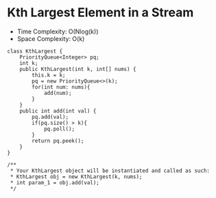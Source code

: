# Kth Largest Element in a Stream

- Time Complexity: O(Nlog(k))
- Space Complexity: O(k)

```
class KthLargest {
    PriorityQueue<Integer> pq;
    int k;
    public KthLargest(int k, int[] nums) {
        this.k = k;
        pq = new PriorityQueue<>(k);
        for(int num: nums){
            add(num);
        }
    }
    public int add(int val) {
        pq.add(val);
        if(pq.size() > k){
            pq.poll();
        }
        return pq.peek();
    }
}
```

```
/**
 * Your KthLargest object will be instantiated and called as such:
 * KthLargest obj = new KthLargest(k, nums);
 * int param_1 = obj.add(val);
 */
```
